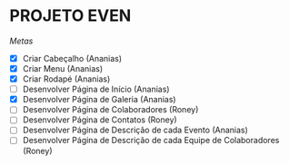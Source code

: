# PROJETO EVEN
*Metas*
- [x] Criar Cabeçalho (Ananias)
- [x] Criar Menu  (Ananias)
- [x] Criar Rodapé  (Ananias)
- [ ] Desenvolver Página de Início (Ananias)
- [x] Desenvolver Página de Galeria (Ananias)
- [ ] Desenvolver Página de Colaboradores (Roney)
- [ ] Desenvolver Página de Contatos (Roney)
- [ ] Desenvolver Página de Descrição de cada Evento (Ananias)
- [ ] Desenvolver Página de Descrição de cada Equipe de Colaboradores (Roney)